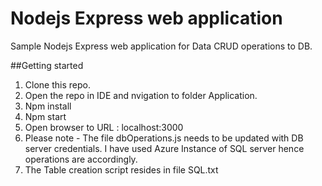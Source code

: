 # Nodejs Express web application

Sample Nodejs Express web application for Data CRUD operations to DB.

##Getting started

1. Clone this repo.
2. Open the repo in IDE and nvigation to folder Application.
3. Npm install
4. Npm start
5. Open browser to URL : localhost:3000
5. Please note - The file dbOperations.js needs to be updated with DB server credentials. I have used Azure Instance of SQL server hence operations are accordingly.
6. The Table creation script resides in file SQL.txt

